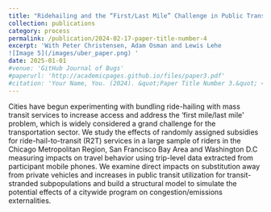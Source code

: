 ```yaml
---
title: "Ridehailing and the “First/Last Mile” Challenge in Public Transit: Experimental Evidence from a Ride-2-Connect Program "
collection: publications
category: process
permalink: /publication/2024-02-17-paper-title-number-4
excerpt: 'With Peter Christensen, Adam Osman and Lewis Lehe
![Image 5](/images/uber_paper.png) '
date: 2025-01-01
#venue: 'GitHub Journal of Bugs'
#paperurl: 'http://academicpages.github.io/files/paper3.pdf'
#citation: 'Your Name, You. (2024). &quot;Paper Title Number 3.&quot; <i>GitHub Journal of Bugs</i>. 1(3).'
---
```


Cities have begun experimenting with bundling ride-hailing with mass transit services to increase access and address the ‘first mile/last mile' problem, which is widely considered a grand challenge for the transportation sector. We study the effects of randomly assigned subsidies for ride-hail-to-transit (R2T) services in a large sample of riders in the Chicago Metropolitan Region, San Francisco Bay Area and Washington D.C measuring impacts on travel behavior using trip-level data extracted from participant mobile phones. We examine direct impacts on substitution away from private vehicles and increases in public transit utilization for transit-stranded subpopulations and build a structural model to simulate the potential effects of a citywide program on congestion/emissions externalities. 


